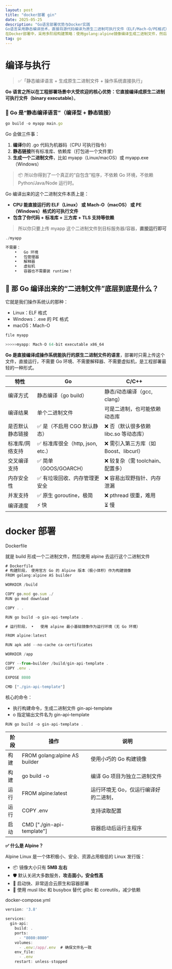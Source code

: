 ```yaml
---
layout: post
title: "docker部署 gin"
date: 2025-05-25
description: "Go语言部署优势与Docker实践
Go语言采用静态编译技术，直接将源代码编译为原生二进制可执行文件（ELF/Mach-O/PE格式），无需依赖运行时环境。通过go build命令生成的自包含二进制文件包含所有标准库和依赖，实现"一次编译，随处运行"的部署优势。相较于C/C++，Go具有更强的跨平台编译能力、更完善的标准库和更安全的并发模型。
在Docker部署中，采用多阶段构建策略：使用golang:alpine镜像编译生成二进制文件，然后以仅5MB的alpine基础镜像作为运行环境，最终镜像仅包含编译好的二进制文件和必要配置。这种方案结合了Go的编译优势与Alpine镜像的轻量特性，实现高效安全的容器化部署。"
tag: go
---   
```


# 编译与执行

> ✅「静态编译语言 + 生成原生二进制文件 + 操作系统直接执行」
> 

**Go 语言之所以在工程部署场景中大受欢迎的核心优势：它直接编译成原生二进制可执行文件（binary executable）**。

### **🔧 Go 是“静态编译语言”（编译型 + 静态链接）**

```jsx
go build -o myapp main.go
```

Go 会做三件事：

1. **编译**你的 .go 代码为机器码（CPU 可执行指令）
2. **静态链接**所有标准库、依赖库（打包进一个文件里）
3. **生成一个二进制文件**，比如 myapp（Linux/macOS）或 myapp.exe（Windows）

> 📦 所以你得到了一个真正的“自包含”程序，不依赖 Go 环境，不依赖 Python/Java/Node 运行时。
> 

Go 编译出来的这个二进制文件本质上是：

- **CPU 能直接运行的 ELF（Linux） 或 Mach-O（macOS） 或 PE（Windows）格式的可执行文件**
- **包含了你代码 + 标准库 + 三方库 + TLS 支持等依赖**

> 所以你只要上传 myapp 这个二进制文件到目标服务器/容器，**直接运行即可**
> 

```jsx
./myapp

不需要：
	•	Go 环境
	•	包管理器
	•	解释器
	•	虚拟机
	•	容器也不需要装 runtime！
```

## **🧠 那 Go 编译出来的“二进制文件”底层到底是什么？**

它就是我们操作系统认的那种：

- Linux：ELF 格式
- Windows：.exe 的 PE 格式
- macOS：Mach-O

```jsx
file myapp

>>>>>myapp: Mach-O 64-bit executable x86_64 
```

**Go 是直接编译成操作系统能执行的原生二进制文件的语言**，部署时只需上传这个文件，直接运行，不需要 Go 环境、不需要解释器、不需要虚拟机，是工程部署最轻的一种形式。

| **特性** | **Go** | **C/C++** |
| --- | --- | --- |
| 编译方式 | 静态编译（go build） | 静态/动态编译（gcc, clang） |
| 编译结果 | 单个二进制文件 | 可是二进制，也可能依赖动态库 |
| 是否默认静态链接 | ✅ 是（不启用 CGO 默认静态） | ❌ 否（默认很多依赖 libc.so 等动态库） |
| 标准库/网络支持 | ✅ 标准库很全（http, json, etc.） | ❌ 需引入第三方库（如 Boost、libcurl） |
| 交叉编译支持 | ✅ 简单（GOOS/GOARCH） | ❌ 较复杂（需 toolchain、配置多） |
| 内存安全性 | ✅ 有垃圾回收、内存管理更安全 | ❌ 容易出现野指针、内存泄漏 |
| 并发支持 | ✅ 原生 goroutine，极简 | ❌ pthread 很重，难用 |
| 编译速度 | ⚡ 快 | ⏳ 慢 |

# docker 部署

Dockerfile

就是 build 形成一个二进制文件，然后使用 alpine 去运行这个二进制文件

```jsx
# Dockerfile
# 构建阶段，	使用官方 Go 的 Alpine 版本（极小体积）作为构建镜像
FROM golang:alpine AS builder

WORKDIR /build

COPY go.mod go.sum ./
RUN go mod download

COPY . .

RUN go build -o gin-api-template .

# 运行阶段，	•	使用 alpine 最小基础镜像作为运行环境（无 Go 环境）

FROM alpine:latest

RUN apk add --no-cache ca-certificates

WORKDIR /app

COPY --from=builder /build/gin-api-template .
COPY .env .

EXPOSE 8080

CMD ["./gin-api-template"]
```

核心的命令：

- 执行构建命令，生成二进制文件 gin-api-template
- o 指定输出文件名为 gin-api-template

```jsx
RUN go build -o gin-api-template .
```

| **阶段** | **操作** | **说明** |
| --- | --- | --- |
| 构建 | FROM golang:alpine AS builder | 使用小巧的 Go 构建镜像 |
| 构建 | go build -o | 编译 Go 项目为独立二进制文件 |
| 运行 | FROM alpine:latest | 运行环境无 Go，仅运行编译好的二进制， |
| 运行 | COPY .env | 支持读取配置 |
| 启动 | CMD ["./gin-api-template"] | 容器启动后运行主程序 |

**✅ 什么是 Alpine？**

Alpine Linux 是一个体积极小、安全、资源占用极低的 Linux 发行版：

- 📦 镜像大小只有 **5MB 左右**
- 🛡️ 默认关闭大多数服务，**攻击面小，安全性高**
- 🚀 启动快、非常适合云原生和容器部署
- 🧊 使用 musl libc 和 busybox 替代 glibc 和 coreutils，减少依赖

docker-compose.yml

```jsx
version: '3.8'

services:
  gin-api:
    build: .
    ports:
      - "8080:8080"
    volumes:
      - .env:/app/.env  # 确保文件名一致
    env_file:
      - .env
    restart: unless-stopped
```